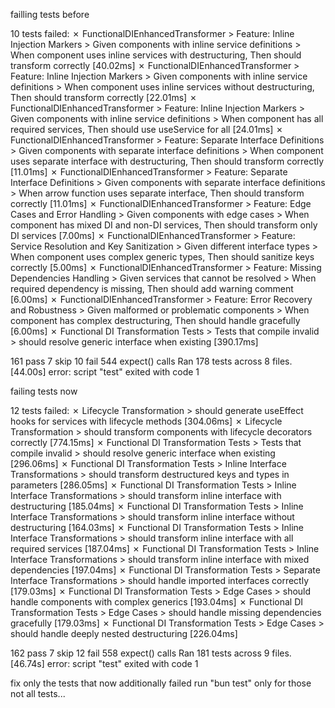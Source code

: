failling tests before


10 tests failed:
✗ FunctionalDIEnhancedTransformer > Feature: Inline Injection Markers > Given components with inline service definitions > When component uses inline services with destructuring, Then should transform correctly [40.02ms]
✗ FunctionalDIEnhancedTransformer > Feature: Inline Injection Markers > Given components with inline service definitions > When component uses inline services without destructuring, Then should transform correctly [22.01ms]
✗ FunctionalDIEnhancedTransformer > Feature: Inline Injection Markers > Given components with inline service definitions > When component has all required services, Then should use useService for all [24.01ms]
✗ FunctionalDIEnhancedTransformer > Feature: Separate Interface Definitions > Given components with separate interface definitions > When component uses separate interface with destructuring, Then should transform correctly [11.01ms]
✗ FunctionalDIEnhancedTransformer > Feature: Separate Interface Definitions > Given components with separate interface definitions > When arrow function uses separate interface, Then should transform correctly [11.01ms]
✗ FunctionalDIEnhancedTransformer > Feature: Edge Cases and Error Handling > Given components with edge cases > When component has mixed DI and non-DI services, Then should transform only DI services [7.00ms]
✗ FunctionalDIEnhancedTransformer > Feature: Service Resolution and Key Sanitization > Given different interface types > When component uses complex generic types, Then should sanitize keys correctly [5.00ms]
✗ FunctionalDIEnhancedTransformer > Feature: Missing Dependencies Handling > Given services that cannot be resolved > When required dependency is missing, Then should add warning comment [6.00ms]
✗ FunctionalDIEnhancedTransformer > Feature: Error Recovery and Robustness > Given malformed or problematic components > When component has complex destructuring, Then should handle gracefully [6.00ms]
✗ Functional DI Transformation Tests > Tests that compile invalid > should resolve generic interface when existing [390.17ms]

 161 pass
 7 skip
 10 fail
 544 expect() calls
Ran 178 tests across 8 files. [44.00s]
error: script "test" exited with code 1



failing tests  now



12 tests failed:
✗ Lifecycle Transformation > should generate useEffect hooks for services with lifecycle methods [304.06ms]
✗ Lifecycle Transformation > should transform components with lifecycle decorators correctly [774.15ms]
✗ Functional DI Transformation Tests > Tests that compile invalid > should resolve generic interface when existing [296.06ms]
✗ Functional DI Transformation Tests > Inline Interface Transformations > should transform destructured keys and types in parameters [286.05ms]
✗ Functional DI Transformation Tests > Inline Interface Transformations > should transform inline interface with destructuring [185.04ms]
✗ Functional DI Transformation Tests > Inline Interface Transformations > should transform inline interface without destructuring [164.03ms]
✗ Functional DI Transformation Tests > Inline Interface Transformations > should transform inline interface with all required services [187.04ms]
✗ Functional DI Transformation Tests > Inline Interface Transformations > should transform inline interface with mixed dependencies [197.04ms]
✗ Functional DI Transformation Tests > Separate Interface Transformations > should handle imported interfaces correctly [179.03ms]
✗ Functional DI Transformation Tests > Edge Cases > should handle components with complex generics [193.04ms]
✗ Functional DI Transformation Tests > Edge Cases > should handle missing dependencies gracefully [179.03ms]
✗ Functional DI Transformation Tests > Edge Cases > should handle deeply nested destructuring [226.04ms]

 162 pass
 7 skip
 12 fail
 558 expect() calls
Ran 181 tests across 9 files. [46.74s]
error: script "test" exited with code 1

fix only the tests that now additionally failed
run "bun test" only  for those not all tests...





